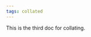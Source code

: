 ```yaml
---
tags: collated
---
```


This is the third doc for collating.

<!-- {% nod11ty %} doc will not be written to PDF, even when part of a collection -->